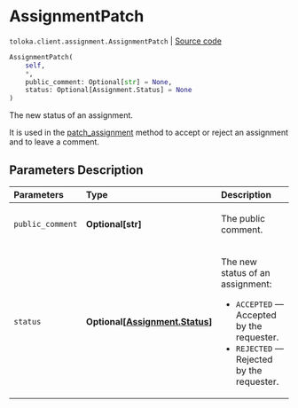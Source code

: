 # AssignmentPatch
`toloka.client.assignment.AssignmentPatch` | [Source code](https://github.com/Toloka/toloka-kit/blob/v1.2.0.post1/src/client/assignment.py#L110)

```python
AssignmentPatch(
    self,
    *,
    public_comment: Optional[str] = None,
    status: Optional[Assignment.Status] = None
)
```

The new status of an assignment.


It is used in the [patch_assignment](toloka.client.TolokaClient.patch_assignment.md) method to accept or reject an assignment and to leave a comment.

## Parameters Description

| Parameters | Type | Description |
| :----------| :----| :-----------|
`public_comment`|**Optional\[str\]**|<p>The public comment.</p>
`status`|**Optional\[[Assignment.Status](toloka.client.assignment.Assignment.Status.md)\]**|<p>The new status of an assignment:</p> <ul> <li>`ACCEPTED` — Accepted by the requester.</li> <li>`REJECTED` — Rejected by the requester.</li> </ul>
